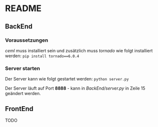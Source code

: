 # README
## BackEnd
### Voraussetzungen

*ceml* muss installiert sein und zusätzlich muss *tornado* wie folgt installiert werden: ```pip install tornado==6.0.4```

### Server starten

Der Server kann wie folgt gestartet werden: ```python server.py```

Der Server läuft auf Port **8888** - kann in *BackEnd/server.py* in Zeile 15 geändert werden.

## FrontEnd

TODO